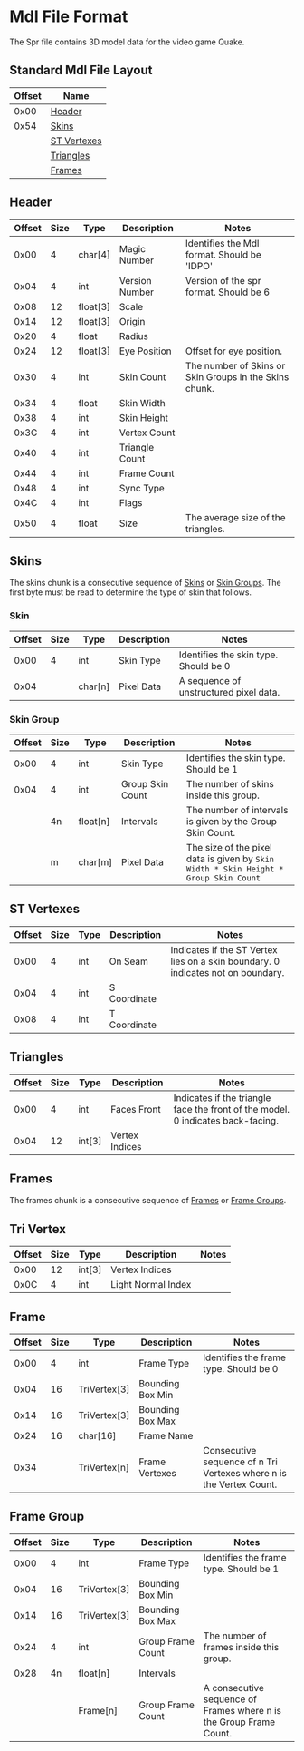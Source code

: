 # Mdl File Format
The Spr file contains 3D model data for the video game Quake.

## Standard Mdl File Layout
| Offset | Name                        |
|--------|-----------------------------|
| 0x00   | [Header](#header)           |
| 0x54   | [Skins](#skins)             |
|        | [ST Vertexes](#st-vertexes) |
|        | [Triangles](#triangles)     |
|        | [Frames](#frames)           |

## Header
| Offset | Size | Type     | Description           | Notes                                        |
|--------|------|----------|-----------------------|----------------------------------------------|
| 0x00   | 4    | char[4]  | Magic Number          | Identifies the Mdl format. Should be 'IDPO'  |
| 0x04   | 4    | int      | Version Number        | Version of the spr format. Should be 6       |
| 0x08   | 12   | float[3] | Scale                 |                                              |
| 0x14   | 12   | float[3] | Origin                |                                              |
| 0x20   | 4    | float    | Radius                |                                              |
| 0x24   | 12   | float[3] | Eye Position          | Offset for eye position.                     |
| 0x30   | 4    | int      | Skin Count            | The number of Skins or Skin Groups in the Skins chunk.  |
| 0x34   | 4    | float    | Skin Width            |                                              |
| 0x38   | 4    | int      | Skin Height           |                                              |
| 0x3C   | 4    | int      | Vertex Count          |                                              |
| 0x40   | 4    | int      | Triangle Count        |                                              |
| 0x44   | 4    | int      | Frame Count           |                                              |
| 0x48   | 4    | int      | Sync Type             |                                              |
| 0x4C   | 4    | int      | Flags                 |                                              |
| 0x50   | 4    | float    | Size                  | The average size of the triangles.           |

## Skins
The skins chunk is a consecutive sequence of [Skins](#skin) or [Skin Groups](#skin-group). The first byte must be read to determine the type of skin that follows.

### Skin
| Offset  | Size  | Type     | Description       | Notes                                    |
|---------|-------|----------|-------------------|------------------------------------------|
| 0x00    | 4     | int      | Skin Type         | Identifies the skin type. Should be 0    |
| 0x04    |       | char[n]  | Pixel Data        | A sequence of unstructured pixel data.   |

### Skin Group
| Offset  | Size  | Type     | Description       | Notes                                    |
|---------|-------|----------|-------------------|------------------------------------------|
| 0x00    | 4     | int      | Skin Type         | Identifies the skin type. Should be 1    |
| 0x04    | 4     | int      | Group Skin Count  | The number of skins inside this group.   |
|         | 4n    | float[n] | Intervals         | The number of intervals is given by the Group Skin Count. |
|         | m     | char[m]  | Pixel Data        | The size of the pixel data is given by `Skin Width * Skin Height * Group Skin Count` |

## ST Vertexes
| Offset  | Size  | Type     | Description       | Notes                                    |
|---------|-------|----------|-------------------|------------------------------------------|
| 0x00    | 4     | int      | On Seam           | Indicates if the ST Vertex lies on a skin boundary. 0 indicates not on boundary.|
| 0x04    | 4     | int      | S Coordinate      |     |
| 0x08    | 4     | int      | T Coordinate      |     |

## Triangles
| Offset  | Size  | Type     | Description       | Notes                                    |
|---------|-------|----------|-------------------|------------------------------------------|
| 0x00    | 4     | int      | Faces Front       | Indicates if the triangle face the front of the model. 0 indicates back-facing.    |
| 0x04    | 12    | int[3]   | Vertex Indices    |         |


## Frames
The frames chunk is a consecutive sequence of [Frames](#frame) or [Frame Groups](#frame-group).

## Tri Vertex
| Offset  | Size  | Type         | Description        | Notes       |
|---------|-------|--------------|--------------------|-------------|
| 0x00    | 12    | int[3]       | Vertex Indices     |             |
| 0x0C    | 4     | int          | Light Normal Index |             |

## Frame
| Offset  | Size  | Type         | Description       | Notes       |
|---------|-------|--------------|-------------------|-------------|
| 0x00    | 4     | int          | Frame Type        | Identifies the frame type. Should be 0 |
| 0x04    | 16    | TriVertex[3] | Bounding Box Min  |             |
| 0x14    | 16    | TriVertex[3] | Bounding Box Max  |             |
| 0x24    | 16    | char[16]     | Frame Name        |             |
| 0x34    |       | TriVertex[n] | Frame Vertexes    | Consecutive sequence of n Tri Vertexes where n is the Vertex Count. |


## Frame Group
| Offset  | Size  | Type         | Description       | Notes       |
|---------|-------|--------------|-------------------|-------------|
| 0x00    | 4     | int          | Frame Type        | Identifies the frame type. Should be 1 |
| 0x04    | 16    | TriVertex[3] | Bounding Box Min  |             |
| 0x14    | 16    | TriVertex[3] | Bounding Box Max  |             |
| 0x24    | 4     | int          | Group Frame Count | The number of frames inside this group.            |
| 0x28    | 4n    | float[n]     | Intervals         |             |
|         |       | Frame[n]     | Group Frame Count | A consecutive sequence of Frames where n is the Group Frame Count. |


